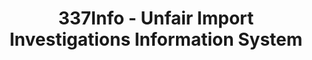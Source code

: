 ---
layout: default
bigquery: https://console.cloud.google.com/bigquery?p=patents-public-data&d=usitc_investigations&page=dataset&project=sheets-management-319211
citation: US International Trade Commission 337Info Unfair Import Investigations Information
  System
contributors: US International Trade Comission
cost: None
description: US International Trade Commission 337Info Unfair Import Investigations
  Information System contains data on investigations done under Section 337. Section
  337 declares the infringement of certain statutory intellectual property rights
  and other forms of unfair competition in import trade to be unlawful practices.
  Most Section 337 investigations involve allegations of patent or registered trademark
  infringement.
documentation: FAQ and tutorial available on the site
last_edit: 04/06/2022, 19:33:38
location: https://pubapps2.usitc.gov/337external/
maintained_by: US International Trade Comission
schema_fields:
- dateOfPublicationFrNotice
- invUnfairAct
- actualEndDateEvidHear
- ouiiAttorney
- aljAssigned
- investigationNo
- targetDate
- copyrightNumbers
- finalDetViolation
- finalIdOnViolationDue
- patentNumbers
- currentActiveALJ
- investigationTermDate
- dateCreated
- teoProceedingInvolved
- scheduledStartDateEvidHear
- ouiiParticipation
- startDateMarkmanHearing
- finalIdOnViolationIssue
- docketNo
- issueDateOtherNonFinal
- markmanHearing
- investigationType
- patentNumber
- endDateMarkmanHearing
- teoIdIssueDate
- teoReliefGranted
- respondent
- teoIdDueDate
- complainant
- title
- finalDetNoViolation
- currentStatus
- dateComplaintFiled
- lastUpdated
- trademarkNumbers
- publication_number
- actualStartDateEvidHear
- internalRemand
- gcAttorney
- scheduledEndDateEvidHear
- cafcAppeals
- id
- htsNumbers
shortname: unfair_import_investigations
tags:
- import
- legal
- trade
timeframe: 2008-2021 (prior to 2008 downloadable as a JSON file)
title: 337Info - Unfair Import Investigations Information System
uuid: 2721f5ec-e599-4890-9265-9706719fc71e
---